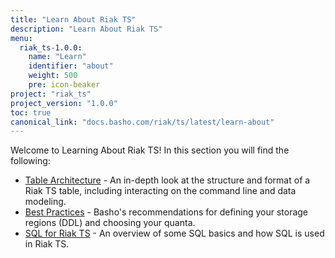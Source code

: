 ```yaml
---
title: "Learn About Riak TS"
description: "Learn About Riak TS"
menu:
  riak_ts-1.0.0:
    name: "Learn"
    identifier: "about"
    weight: 500
    pre: icon-beaker
project: "riak_ts"
project_version: "1.0.0"
toc: true
canonical_link: "docs.basho.com/riak/ts/latest/learn-about"
---
```



[table arch]: tablearchitecture/
[bestpractices]: bestpractices/
[sqlriakts]: sqlriakts/


Welcome to Learning About Riak TS! In this section you will find the following:

* [Table Architecture][table arch] - An in-depth look at the structure and format of a Riak TS table, including interacting on the command line and data modeling.
* [Best Practices][bestpractices] - Basho's recommendations for defining your storage regions (DDL) and choosing your quanta.
* [SQL for Riak TS][sqlriakts] - An overview of some SQL basics and how SQL is used in Riak TS.
